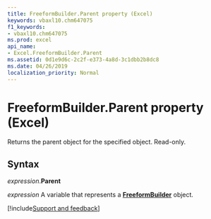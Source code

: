 ```yaml
---
title: FreeformBuilder.Parent property (Excel)
keywords: vbaxl10.chm647075
f1_keywords:
- vbaxl10.chm647075
ms.prod: excel
api_name:
- Excel.FreeformBuilder.Parent
ms.assetid: 0d1e9d6c-2c2f-e373-4a8d-3c1dbb2b8dc8
ms.date: 04/26/2019
localization_priority: Normal
---
```



# FreeformBuilder.Parent property (Excel)

Returns the parent object for the specified object. Read-only.


## Syntax

_expression_.**Parent**

_expression_ A variable that represents a **[FreeformBuilder](Excel.FreeformBuilder.md)** object.




[!include[Support and feedback](~/includes/feedback-boilerplate.md)]